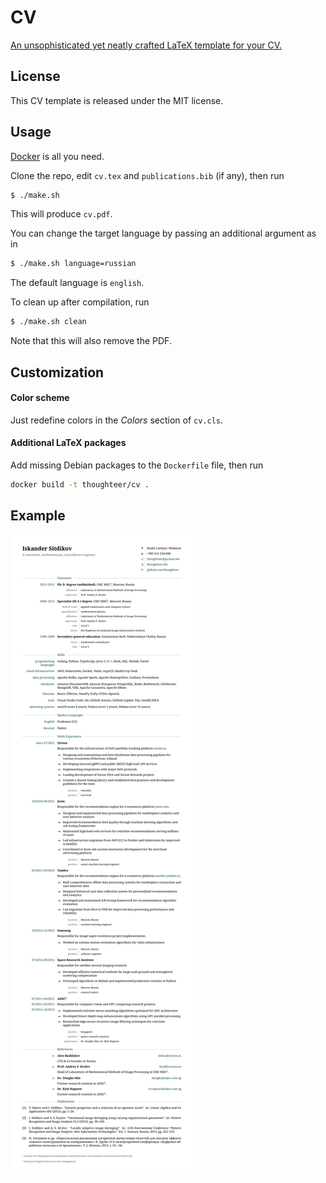 # CV

[An unsophisticated yet neatly crafted LaTeX template for your CV.](#example)

## License

This CV template is released under the MIT license.

## Usage

[Docker](https://docs.docker.com/install/) is all you need.

Clone the repo, edit `cv.tex` and `publications.bib` (if any), then run
```bash
$ ./make.sh
```
This will produce `cv.pdf`.

You can change the target language by passing an additional argument as in
```bash
$ ./make.sh language=russian
```
The default language is `english`.

To clean up after compilation, run
```bash
$ ./make.sh clean
```
Note that this will also remove the PDF.

## Customization

#### Color scheme

Just redefine colors in the *Colors* section of `cv.cls`.

#### Additional LaTeX packages

Add missing Debian packages to the `Dockerfile` file, then run
```bash
docker build -t thoughteer/cv .
```

## Example

![CV](cv.svg)
